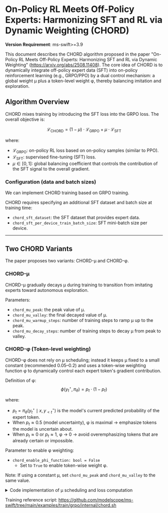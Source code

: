 # On-Policy RL Meets Off-Policy Experts: Harmonizing SFT and RL via Dynamic Weighting (CHORD)

**Version Requirement**: ms-swift>=3.9

This document describes the CHORD algorithm proposed in the paper "On-Policy RL Meets Off-Policy Experts: Harmonizing SFT and RL via Dynamic Weighting" (https://arxiv.org/abs/2508.11408). The core idea of CHORD is to dynamically integrate off-policy expert data (SFT) into on-policy reinforcement learning (e.g., GRPO/PPO) by a dual control mechanism: a global weight μ plus a token-level weight φ, thereby balancing imitation and exploration.

## Algorithm Overview
CHORD mixes training by introducing the SFT loss into the GRPO loss. The overall objective is:

$$
    \mathcal{L}_{\text{CHORD}} = (1 - \mu) \cdot \mathcal{L}_{\text{GRPO}} + \mu \cdot \mathcal{L}_{\text{SFT}}
$$

where:
- $\mathcal{L}_{\text{GRPO}}$: on-policy RL loss based on on-policy samples (similar to PPO).
- $\mathcal{L}_{\text{SFT}}$: supervised fine-tuning (SFT) loss.
- $\mu \in [0, 1]$: global balancing coefficient that controls the contribution of the SFT signal to the overall gradient.

### Configuration (data and batch sizes)
We can implement CHORD training based on GRPO training.

CHORD requires specifying an additional SFT dataset and batch size at training time:
- `chord_sft_dataset`: the SFT dataset that provides expert data.
- `chord_sft_per_device_train_batch_size`: SFT mini-batch size per device.

---

## Two CHORD Variants

The paper proposes two variants: CHORD-μ and CHORD-φ.

### CHORD-μ
CHORD-μ gradually decays μ during training to transition from imitating experts toward autonomous exploration.

Parameters:
- `chord_mu_peak`: the peak value of μ.
- `chord_mu_valley`: the final decayed value of μ.
- `chord_mu_warmup_steps`: number of training steps to ramp μ up to the peak.
- `chord_mu_decay_steps`: number of training steps to decay μ from peak to valley.

### CHORD-φ (Token-level weighting)
CHORD-φ does not rely on μ scheduling; instead it keeps μ fixed to a small constant (recommended 0.05–0.2) and uses a token-wise weighting function φ to dynamically control each expert token's gradient contribution.

Definition of φ:
$$
    \phi(y_t^\star, \pi_\theta) = p_t \cdot (1 - p_t)
$$

where:
- $p_t = \pi_\theta(y_t^\star \mid x, y_{<t}^\star)$ is the model's current predicted probability of the expert token.
- When $p_t \approx 0.5$ (model uncertainty), φ is maximal → emphasize tokens the model is uncertain about.
- When $p_t \approx 0$ or $p_t \approx 1$, φ → 0 → avoid overemphasizing tokens that are already certain or impossible.

Parameter to enable φ weighting:
- `chord_enable_phi_function: bool = False`
  - Set to `True` to enable token-wise weight φ.

Note: If using a constant μ, set `chord_mu_peak` and `chord_mu_valley` to the same value.

<details>
<summary>Code implementation of μ scheduling and loss computation</summary>
See the `GRPOTrainer` method `_compute_chord_loss`.
</details>

Training reference script: https://github.com/modelscope/ms-swift/tree/main/examples/train/grpo/internal/chord.sh

